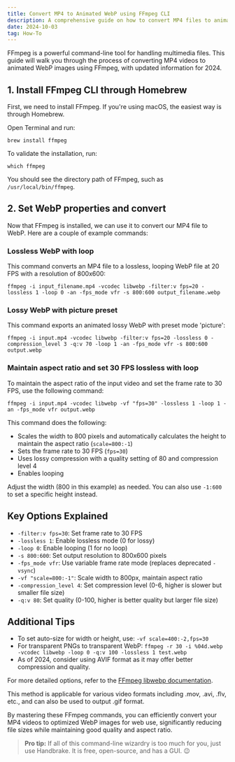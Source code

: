 ```yaml
---
title: Convert MP4 to Animated WebP using FFmpeg CLI
description: A comprehensive guide on how to convert MP4 files to animated WebP format using FFmpeg command-line tool, including maintaining aspect ratio and adjusting frame rate.
date: 2024-10-03
tag: How-To
---
```


FFmpeg is a powerful command-line tool for handling multimedia files. This guide will walk you through the process of converting MP4 videos to animated WebP images using FFmpeg, with updated information for 2024.

## 1. Install FFmpeg CLI through Homebrew

First, we need to install FFmpeg. If you're using macOS, the easiest way is through Homebrew.

Open Terminal and run:

```
brew install ffmpeg
```

To validate the installation, run:

```
which ffmpeg
```

You should see the directory path of FFmpeg, such as `/usr/local/bin/ffmpeg`.

## 2. Set WebP properties and convert

Now that FFmpeg is installed, we can use it to convert our MP4 file to WebP. Here are a couple of example commands:

### Lossless WebP with loop

This command converts an MP4 file to a lossless, looping WebP file at 20 FPS with a resolution of 800x600:

```
ffmpeg -i input_filename.mp4 -vcodec libwebp -filter:v fps=20 -lossless 1 -loop 0 -an -fps_mode vfr -s 800:600 output_filename.webp
```

### Lossy WebP with picture preset

This command exports an animated lossy WebP with preset mode 'picture':

```
ffmpeg -i input.mp4 -vcodec libwebp -filter:v fps=20 -lossless 0 -compression_level 3 -q:v 70 -loop 1 -an -fps_mode vfr -s 800:600 output.webp
```

### Maintain aspect ratio and set 30 FPS lossless with loop

To maintain the aspect ratio of the input video and set the frame rate to 30 FPS, use the following command:

```
ffmpeg -i input.mp4 -vcodec libwebp -vf "fps=30" -lossless 1 -loop 1 -an -fps_mode vfr output.webp
```

This command does the following:
- Scales the width to 800 pixels and automatically calculates the height to maintain the aspect ratio (`scale=800:-1`)
- Sets the frame rate to 30 FPS (`fps=30`)
- Uses lossy compression with a quality setting of 80 and compression level 4
- Enables looping

Adjust the width (800 in this example) as needed. You can also use `-1:600` to set a specific height instead.

## Key Options Explained

- `-filter:v fps=30`: Set frame rate to 30 FPS
- `-lossless 1`: Enable lossless mode (0 for lossy)
- `-loop 0`: Enable looping (1 for no loop)
- `-s 800:600`: Set output resolution to 800x600 pixels
- `-fps_mode vfr`: Use variable frame rate mode (replaces deprecated `-vsync`)
- `-vf "scale=800:-1"`: Scale width to 800px, maintain aspect ratio
- `-compression_level 4`: Set compression level (0-6, higher is slower but smaller file size)
- `-q:v 80`: Set quality (0-100, higher is better quality but larger file size)

## Additional Tips

- To set auto-size for width or height, use: `-vf scale=400:-2,fps=30`
- For transparent PNGs to transparent WebP: `ffmpeg -r 30 -i %04d.webp -vcodec libwebp -loop 0 -q:v 100 -lossless 1 test.webp`
- As of 2024, consider using AVIF format as it may offer better compression and quality.

For more detailed options, refer to the [FFmpeg libwebp documentation](http://ffmpeg.org/ffmpeg-all.html#libwebp).

This method is applicable for various video formats including .mov, .avi, .flv, etc., and can also be used to output .gif format.

By mastering these FFmpeg commands, you can efficiently convert your MP4 videos to optimized WebP images for web use, significantly reducing file sizes while maintaining good quality and aspect ratio.

> **Pro tip:** If all of this command-line wizardry is too much for you, just use Handbrake. It is free, open-source, and has a GUI. 😉
